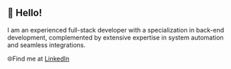 


## 💫 Hello!
I am an experienced full-stack developer with a specialization in back-end development, complemented by extensive expertise in system automation and seamless integrations.

🌐Find me at [LinkedIn](https://www.linkedin.com/in/kent-regiel-buncal-18464721b/)
